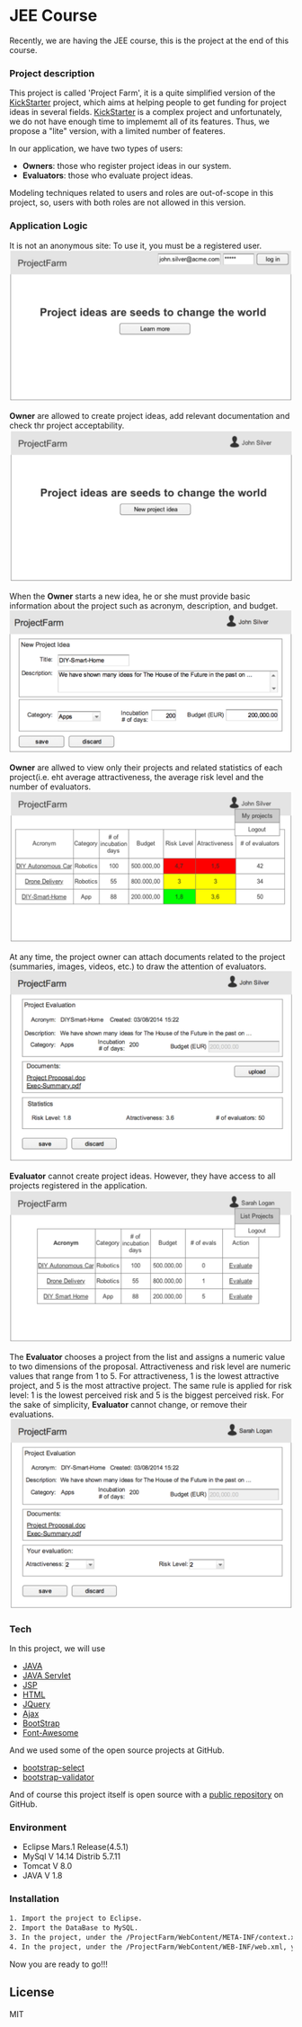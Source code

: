 # JEE Course
Recently, we are having the JEE course, this is the project at the end of this course.

### Project description
This project is called 'Project Farm', it is a quite simplified version of the [KickStarter] project, which aims at helping people to get funding for project ideas in several fields. [KickStarter] is a complex project and unfortunately, we do not have enough time to implememt all of its features. Thus, we propose a "lite" version, with a limited number of feateres.

In our application, we have two types of users: 
- **Owners**: those who register project ideas in our system.
- **Evaluators**: those who evaluate project ideas. 

Modeling techniques related to users and roles are out-of-scope in this project, so, users with both roles are not allowed in this version.

### Application Logic
It is not an anonymous site: To use it, you must be a registered user.
![image](https://github.com/Xx-william/JEE-Course/blob/master/Screen%20Shots/figure1.jpg)

**Owner** are allowed to create project ideas, add relevant documentation and check thr project acceptability.
![image](https://github.com/Xx-william/JEE-Course/blob/master/Screen%20Shots/figure2.jpg)

When the **Owner** starts a new idea, he or she must provide basic information about the project such as acronym, description, and budget.
![image](https://github.com/Xx-william/JEE-Course/blob/master/Screen%20Shots/figure3.jpg)

**Owner** are allwed to view only their projects and related statistics of each project(i.e. eht average attractiveness, the average risk level and the number of evaluators.
![image](https://github.com/Xx-william/JEE-Course/blob/master/Screen%20Shots/figure4.jpg)

At any time, the project owner can attach documents related to the project (summaries, images, videos, etc.) to draw the attention of evaluators.
![image](https://github.com/Xx-william/JEE-Course/blob/master/Screen%20Shots/figure5.jpg)

**Evaluator** cannot create project ideas. However, they have access to all projects registered in the application.
![image](https://github.com/Xx-william/JEE-Course/blob/master/Screen%20Shots/figure6.jpg)

The **Evaluator** chooses a project from the list and assigns a numeric value to two dimensions of the proposal. Attractiveness and risk level are numeric values that range from 1 to 5. For attractiveness, 1 is the lowest attractive project, and 5 is the most attractive project. The same rule is applied for risk level: 1 is the lowest perceived risk and 5 is the biggest perceived risk. For the sake of simplicity, **Evaluator** cannot change, or remove their evaluations.
![image](https://github.com/Xx-william/JEE-Course/blob/master/Screen%20Shots/figure7.jpg)
### Tech
In this project, we will use

* [JAVA] 
* [JAVA Servlet] 
* [JSP] 
* [HTML] 
* [JQuery] 
* [Ajax] 
* [BootStrap] 
* [Font-Awesome]

And we used some of the open source projects at GitHub.
* [bootstrap-select] 
* [bootstrap-validator]


And of course this project itself is open source with a [public repository]
on GitHub.
### Environment
* Eclipse Mars.1 Release(4.5.1)
* MySql V 14.14 Distrib 5.7.11
* Tomcat V 8.0
* JAVA V 1.8

### Installation

```sh
1. Import the project to Eclipse.
2. Import the DataBase to MySQL.
3. In the project, under the /ProjectFarm/WebContent/META-INF/context.xml, you need to change the setting of your own database.
4. In the project, under the /ProjectFarm/WebContent/WEB-INF/web.xml, you need to change the path of the uploaded file.
```
Now you are ready to go!!!

License
----

MIT


[KickStarter]: <https://www.kickstarter.com/>
[public repository]: <https://github.com/Xx-william/JEE-Course>
[JAVA]: <https://www.java.com/en/download/whatis_java.jsp>
[JAVA Servlet]: <http://www.oracle.com/technetwork/java/index-jsp-135475.html>
[JSP]: <http://www.oracle.com/technetwork/java/javaee/jsp/index.html>
[HTML]: <http://www.w3schools.com/tags/default.asp>
[JQuery]: <https://jquery.com/>
[Ajax]: <http://api.jquery.com/jquery.ajax/>
[BootStrap]: <http://getbootstrap.com/>
[bootstrap-select]: <https://github.com/silviomoreto/bootstrap-select>
[bootstrap-validator]: <https://github.com/1000hz/bootstrap-validator>
[Font-Awesome]:  <https://fortawesome.github.io/Font-Awesome/>


